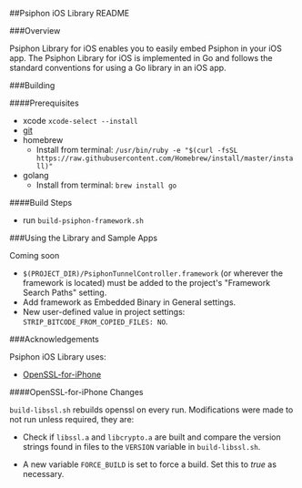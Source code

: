 ##Psiphon iOS Library README

###Overview

Psiphon Library for iOS enables you to easily embed Psiphon in your iOS
app. The Psiphon Library for iOS is implemented in Go and follows the standard
conventions for using a Go library in an iOS app.

###Building

####Prerequisites

* xcode `xcode-select --install`
* [git](https://git-scm.com/download/mac)
* homebrew
  * Install from terminal: `/usr/bin/ruby -e "$(curl -fsSL https://raw.githubusercontent.com/Homebrew/install/master/install)"`
* golang
  * Install from terminal: `brew install go`

####Build Steps

* run `build-psiphon-framework.sh`

###Using the Library and Sample Apps

Coming soon

* `$(PROJECT_DIR)/PsiphonTunnelController.framework` (or wherever the framework is located) must be added to the project's "Framework Search Paths" setting.
* Add framework as Embedded Binary in General settings.
* New user-defined value in project settings: `STRIP_BITCODE_FROM_COPIED_FILES: NO`.

###Acknowledgements

Psiphon iOS Library uses:
* [OpenSSL-for-iPhone](https://github.com/x2on/OpenSSL-for-iPhone)

####OpenSSL-for-iPhone Changes

`build-libssl.sh` rebuilds openssl on every run.  Modifications were made to
not run unless required, they are:

* Check if `libssl.a` and `libcrypto.a` are built and compare the version strings
found in files to the `VERSION` variable in `build-libssl.sh`.

* A new variable `FORCE_BUILD` is set to force a build.  Set this to *true* as
necessary.
